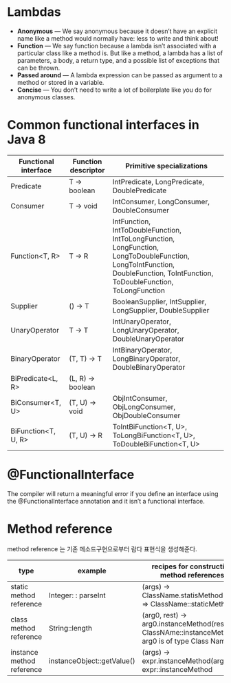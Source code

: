 # Lambdas
- **Anonymous** — We say anonymous because it doesn’t have an explicit name like a method would normally have: less to write and think about!
- **Function** — We say function because a lambda isn’t associated with a particular class like a method is. But like a method, a lambda has a list of parameters, a body, a return type, and a possible list of exceptions that can be thrown.
- **Passed around** — A lambda expression can be passed as argument to a method or stored in a variable.
- **Concise** — You don’t need to write a lot of boilerplate like you do for anonymous classes.


# Common functional interfaces in Java 8
|Functional interface|Function descriptor|Primitive specializations|
|---|---|---|
|Predicate<T>|T -> boolean |IntPredicate, LongPredicate, DoublePredicate|
|Consumer<T> |T -> void    |IntConsumer, LongConsumer, DoubleConsumer|
|Function<T, R> |T -> R|IntFunction<R>, IntToDoubleFunction, IntToLongFunction, LongFunction<R>, LongToDoubleFunction, LongToIntFunction, DoubleFunction<R>, ToIntFunction<T>, ToDoubleFunction<T>, ToLongFunction<T>|
|Supplier<T> |() -> T |BooleanSupplier, IntSupplier, LongSupplier, DoubleSupplier |
|UnaryOperator<T> |T -> T |IntUnaryOperator, LongUnaryOperator, DoubleUnaryOperator  |
|BinaryOperator<T> |(T, T) -> T |IntBinaryOperator, LongBinaryOperator, DoubleBinaryOperator |
|BiPredicate<L, R> |(L, R) -> boolean | | 
|BiConsumer<T, U> |(T, U) -> void |ObjIntConsumer<T>, ObjLongConsumer<T>, ObjDoubleConsumer<T> |
|BiFunction<T, U, R> |(T, U) -> R |ToIntBiFunction<T, U>, ToLongBiFunction<T, U>, ToDoubleBiFunction<T, U> |

# @FunctionalInterface
The compiler will return a meaningful error if you define an interface using the @FunctionalInterface annotation and it isn’t a functional interface. 

# Method reference
method reference 는 기존 메소드구현으로부터 람다 표현식을 생성해준다.

|type | example | recipes for construction method references |
|---|---|---|
|static method reference |  Integer: : parseInt | (args) -> ClassName.statisMethod(args) => ClassName::staticMethod |
|class method reference |String::length | (arg0, rest) -> arg0.instanceMethod(res) => ClassNAme::instanceMethod arg0 is of type Class Name |
|instance method reference | instanceObject::getValue() | (args) -> expr.instanceMethod(args) => expr::instanceMethod |